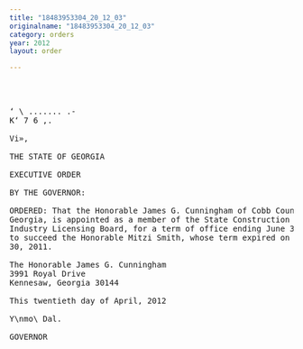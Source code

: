 ```yaml
---
title: "18483953304_20_12_03"
originalname: "18483953304_20_12_03"
category: orders
year: 2012
layout: order

---
```

<pre>
  
  

‘ \ ....... .-
K‘ 7 6 ,.

Vi»,

THE STATE OF GEORGIA

EXECUTIVE ORDER

BY THE GOVERNOR:

ORDERED: That the Honorable James G. Cunningham of Cobb County,
Georgia, is appointed as a member of the State Construction
Industry Licensing Board, for a term of office ending June 30, 2015
to succeed the Honorable Mitzi Smith, whose term expired on June
30, 2011.

The Honorable James G. Cunningham
3991 Royal Drive
Kennesaw, Georgia 30144

This twentieth day of April, 2012

Y\nmo\ Dal.

GOVERNOR

</pre>
